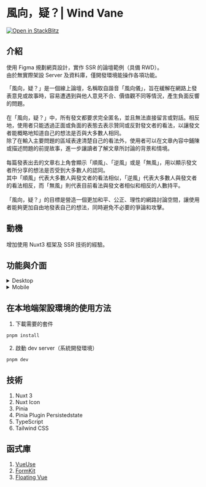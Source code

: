 # 風向，疑？| Wind Vane


<p>
  <a href="https://stackblitz.com/github/minato1123/wind-vane?file=README.md">
    <img src="https://developer.stackblitz.com/img/open_in_stackblitz.svg" alt="Open in StackBlitz" />
  </a>
</p>

## 介紹

使用 Figma 規劃網頁設計，實作 SSR 的論壇範例（具備 RWD）。<br>
由於無實際架設 Server 及資料庫，僅開發環境能操作各項功能。

「風向，疑？」是一個線上論壇，名稱取自諧音「風向儀」，旨在緩解在網路上發表意見或故事時，容易遭遇到與他人意見不合、價值觀不同等情況，產生負面反響的問題。<br><br>
在「風向，疑？」中，所有發文都要求完全匿名，並且無法直接留言或對話。相反地，使用者只能透過正面或負面的表態去表示贊同或反對發文者的看法，以讓發文者能概略地知道自己的想法是否與大多數人相同。<br>
除了在輸入主要問題的區域表達清楚自己的看法外，使用者可以在文章內容中鋪陳或描述問題的前提故事，進一步讓讀者了解文章所討論的背景和情境。<br><br>
每篇發表出去的文章右上角會顯示「順風」、「逆風」或是「無風」，用以顯示發文者所分享的想法是否受到大多數人的認同。<br>
其中「順風」代表大多數人與發文者的看法相似，「逆風」代表大多數人與發文者的看法相反，而「無風」則代表目前看法與發文者相似和相反的人數持平。<br><br>
「風向，疑？」的目標是營造一個更加和平、公正、理性的網路討論空間，讓使用者能夠更加自由地發表自己的想法，同時避免不必要的爭論和攻擊。

## 動機

增加使用 Nuxt3 框架及 SSR 技術的經驗。

## 功能與介面

<details>
  <summary>
    Desktop
  </summary>
  <br>
  
  * 首頁（未登入）
  
  ![](https://i.imgur.com/MXVtzt7.png)
  
  * 登入畫面
    * 含表單驗證
  
  ![](https://i.imgur.com/HhKHBDd.png)
  * 註冊畫面
    * 含表單驗證
  
  ![](https://i.imgur.com/YVo5C8m.png)
  * 主頁（登入後）
    * 我的貼文：頁面內會顯示使用者自己發的貼文
    * 已表態的貼文：頁面會顯示使用者按過表態的貼文
    * 已儲存的貼文：頁面會顯示使用者儲存過的貼文
  
  ![](https://i.imgur.com/XiiQDlC.png)
  
  
  * 發文範例

  ![](https://i.imgur.com/sUeCvYq.png)
  
  * 文章顯示（無表態）

  ![](https://i.imgur.com/nWNEOBA.png)

  * 文章顯示（正面表態）

  ![](https://i.imgur.com/TsjnU7c.png) 

  * 文章顯示（負面表態）

  ![](https://i.imgur.com/pzDbRsD.png)
  
  * 對文章的其他操作
    * 本人發文才能刪除貼文
    * 不提供修改文章，因為可能造成到目前為止的表態結果失去參考性
    * 點擊貼文左上角的編號可以跳轉至此文章頁面
    * 點擊右下角的分享按鈕可將網址分享到外部程式
  
  ![](https://i.imgur.com/e1DxWAb.png)
  
  
  * 刪除貼文的確認視窗

  ![](https://i.imgur.com/RsavmdV.png)
  
  
  * 個人資料修改（信箱）

  ![](https://i.imgur.com/Mjo4yjx.png)
  
  
  * 根據 Tag 搜尋文章
    * 支援單個或多個以空白分隔的 Tag 搜尋
    * 直接點擊貼文上的 Tag 也能達成搜尋
    
  ![](https://i.imgur.com/ROhxc6l.png)
  
</details>


<details>
  <summary>
    Mobile
  </summary>
  <br>
  
  左：主頁（未登入）<br>
  右：菜單（未登入）
  
  ![](https://i.imgur.com/Bhdo3jE.png)
  
  左：登入畫面<br>
  中：主頁（登入後）<br>
  右：菜單（登入後）
  
  ![](https://i.imgur.com/PKKaV9y.png)
  
  左：修改個人資料（信箱）<br>
  右：根據 Tag 搜尋文章
  
  ![](https://i.imgur.com/vJbRwk4.png)
  
</details>


## 在本地端架設環境的使用方法
  1. 下載需要的套件
  
  ```bash
  pnpm install
  ```
        
  2. 啟動 dev server（系統開發環境）
  
  ```bash
  pnpm dev
  ```
        
## 技術
  1. Nuxt 3
  2. Nuxt Icon
  3. Pinia
  4. Pinia Plugin Persistedstate
  5. TypeScript
  6. Tailwind CSS
  
## 函式庫
  1. [VueUse](https://vueuse.org/)
  2. [FormKit](https://formkit.com/)
  3. [Floating Vue](https://floating-vue.starpad.dev/)